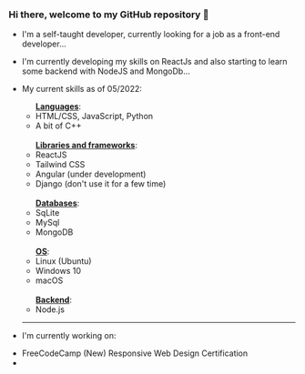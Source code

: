 ### Hi there, welcome to my GitHub repository 👋

<!--
**charliealpha094/charliealpha094** is a ✨ _special_ ✨ repository because its `README.md` (this file) appears on your GitHub profile.

Here are some ideas to get you started:

- 🔭 I’m currently working on ...
- 🌱 I’m currently learning ...
- 👯 I’m looking to collaborate on ...
- 🤔 I’m looking for help with ...
- 💬 Ask me about ...
- 📫 How to reach me: ...
- 😄 Pronouns: ...
- ⚡ Fun fact: ...
-->
- I'm a self-taught developer, currently looking for a job as a front-end developer...
- I'm currently developing my skills on ReactJs and also starting to learn some backend with NodeJS and MongoDb...
- My current skills as of 05/2022:
     <ul><ins><strong>Languages</strong></ins>:
     <li>HTML/CSS, JavaScript, Python</li>
     <li>A bit of C++</li>
     </ul>
    <br>
    <ul><ins><strong>Libraries and frameworks</ins></strong>:
     <li>ReactJS</li>
     <li>Tailwind CSS</li>
     <li>Angular (under development)</li>
     <li>Django (don't use it for a few time)</li>
    </ul>
     <br>
     <ul><ins><strong>Databases</strong></ins>:
      <li>SqLite</li>
      <li>MySql</li>
      <li>MongoDB</li>
     </ul>
     <br>
     <ul><ins><strong>OS</strong></ins>:
      <li>Linux (Ubuntu)</li>
      <li>Windows 10</li>
      <li>macOS</li>
     </ul>
     <br>
     <ul><ins><strong>Backend</strong></ins>:
      <li>Node.js</li>
     </ul>
     
     <hr>
- I'm currently working on:
     <li>FreeCodeCamp (New) Responsive Web Design Certification</li>
     <li></li>


